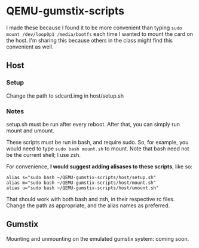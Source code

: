 QEMU-gumstix-scripts
====================
I made these because I found it to be more convenient than typing 
`sudo mount /dev/loop0p1 /media/bootfs` 
each time I wanted to mount the card on the host. I'm sharing this 
because others in the class might find this convenient as well.

## Host

### Setup

Change the path to sdcard.img in host/setup.sh

### Notes

setup.sh must be run after every reboot. After that, you can simply run mount and umount.

These scripts must be run in bash, and require sudo.
So, for example, you would need to type `sudo bash mount.sh` to mount.
Note that bash need not be the current shell; I use zsh.

For convenience, **I would suggest adding alisases to these scripts**, like so:

    alias s="sudo bash ~/QEMU-gumstix-scripts/host/setup.sh"
    alias m="sudo bash ~/QEMU-gumstix-scripts/host/mount.sh"
    alias u="sudo bash ~/QEMU-gumstix-scripts/host/umount.sh"

That should work with both bash and zsh, in their respective rc files.
Change the path as appropriate, and the alias names as preferred.

## Gumstix
Mounting and unmounting on the emulated gumstix system: coming soon.

